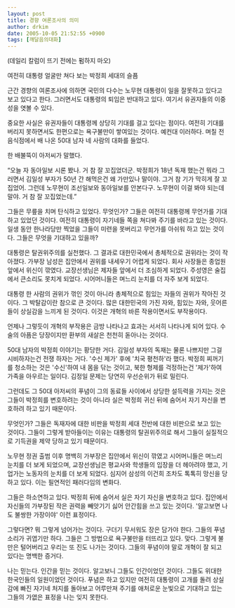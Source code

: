 ```yaml
---
layout: post
title: 경향 여론조사의 의미
author: drkim
date: 2005-10-05 21:52:55 +0900
tags: [깨달음의대화]
---
```

(데일리 칼럼이 뜨기 전에는 펌하지 마오)
  

  
여전히 대통령 얼굴만 쳐다 보는 박정희 세대의 슬픔 
  

  
근간 경향의 여론조사에 의하면 국민의 다수는 노무현 대통령이 일을 잘못하고 있다고 보고 있다고 한다. 그러면서도 대통령의 퇴임은 반대하고 있다. 여기서 유권자들의 이중성을 엿볼 수 있다. 
  

  
중요한 사실은 유권자들이 대통령께 상당히 기대를 걸고 있다는 점이다. 여전히 기대를 버리지 못하면서도 한편으로는 욕구불만이 쌓여있는 것이다. 예컨대 이러하다. 며칠 전 음식점에서 배 나온 50대 남자 네 사람의 대화를 들었다. 
  

  
한 배불뚝이 아저씨가 말했다. 
  

  
“오늘 자 동아일보 시론 봤나. 거 참 잘 꼬집었더군. 박정희가 18년 독재 했는건 뭐라 그러면서 김일성 부자가 50년 간 해먹은건 왜 가만있나 말이야. 그거 참 기가 막히게 잘 꼬집었어. 그런데 노무현이 조선일보와 동아일보를 안본다구. 노무현이 이걸 봐야 되는데 말야. 거 참 잘 꼬집었는데.” 
  

  
그들은 무릎을 치며 탄식하고 있었다. 무엇인가? 그들은 여전히 대통령께 무언가를 기대하고 있었던 것이다. 여전히 대통령이 자기네들 쪽을 쳐다봐 주기를 바라고 있는 것이다. 일생 동안 한나라당만 찍었을 그들이 미련을 못버리고 무언가를 아쉬워 하고 있는 것이다. 그들은 무엇을 기대하고 있을까? 
  

  
대통령은 탈권위주의를 실천했다. 그 결과로 대한민국에서 총체적으로 권위라는 것이 작아졌다. 가부장 남성은 집안에서 권위를 내세우기 어렵게 되었다. 회사 사장들은 종업원 앞에서 위신이 깎였다. 교장선생님은 제자들 앞에서 더 조심하게 되었다. 주성영은 술집에서 큰소리도 못치게 되었다. 시어머니들은 며느리 눈치를 더 자주 보게 되었다. 
  

  
대통령 한 사람의 권위가 꺾인 것이 아니라 총체적으로 힘있는 자들의 권위가 작아진 것이다. 그 박탈감이란 참으로 큰 것이다. 많은 대한민국의 가진 자와, 힘있는 자와, 웃어른들이 상실감을 느끼게 된 것이다. 이것은 개혁의 바른 작용이면서도 부작용이다.
  

  
언제나 그렇듯이 개혁의 부작용은 금방 나타나고 효과는 서서히 나타나게 되어 있다. 수술의 아픔은 당장이지만 환부의 새살은 천천히 돋아나는 것이다. 
  

  
50대 남자의 박정희 이야기는 황당한 거다. 김일성 부자의 독재는 물론 나쁘지만 그걸 시비하자는건 전쟁 하자는 거다. '수신 제가' 후에 '치국 평천하'라 했다. 박정희 찌꺼기를 청소하는 것은 '수신'하여 내 몸을 닦는 것이고, 북한 형제를 걱정하는건 '제가'하여 가족을 아우르는 일이다. 김정일 문제는 당연히 우선순위가 뒤로 밀린다. 
  

  
그런데도 그 50대 아저씨의 푸념이 그의 동료들 사이에서 상당한 설득력을 가지는 것은 그들이 박정희를 변호하려는 것이 아니라 실은 박정희 귀신 뒤에 숨어서 자기 자신을 변호하려 하고 있기 때문이다. 
  

  
무엇인가? 그들은 독재자에 대한 비판을 박정희 세대 전반에 대한 비판으로 보고 있는 것이다. 그들이 그렇게 받아들이는 이유는 대통령의 탈권위주의로 해서 그들이 실질적으로 기득권을 제약 당하고 있기 때문이다. 
  

  
노무현 정권 출범 이후 명백히 가부장은 집안에서 위신이 깎였고 시어머니들은 며느리 눈치를 더 보게 되었으며, 교장선생님은 평교사와 학생들의 입장을 더 헤아려야 했고, 기업가는 노동자의 눈치를 더 보게 되었다. 심지어 삼성의 이건희 조차도 톡톡히 망신을 당하고 있다. 이는 필연적인 패러다임의 변화다. 
  

  
그들은 하소연하고 있다. 박정희 뒤에 숨어서 실은 자기 자신을 변호하고 있다. 집안에서 자신들의 가부장된 작은 권력을 빼앗기기 싫어 안간힘을 쓰고 있는 것이다. '알고보면 나도 불쌍한 가장이야' 이런 표정이다. 
  

  
그렇다면? 뭐 그렇게 넘어가는 것이다. 구더기 무서워도 장은 담가야 한다. 그들의 푸념소리가 귀엽기만 하다. 그들은 그 방법으로 욕구불만을 터뜨리고 있다. 맞다. 그렇게 불만은 털어버리고 우리는 또 진도 나가는 것이다. 그들의 푸념이야 말로 개혁이 잘 되고 있다는 명백한 증거다. 
  

  
나는 믿는다. 인간을 믿는 것이다. 알고보니 그들도 인간이었던 것이다. 그들도 위대한 한국인들의 일원이었던 것이다. 푸념은 하고 있지만 여전히 대통령이 고개를 돌려 상실감에 빠진 자기네 처지를 돌아보고 어루만져 주기를 애처로운 눈빛으로 기대하고 있는 그들의 가엾은 표정을 나는 잊지 못한다.